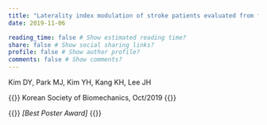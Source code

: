 ```yaml
---
title: "Laterality index modulation of stroke patients evaluated from functional MRI"
date: 2019-11-06

reading_time: false # Show estimated reading time?
share: false # Show social sharing links?
profile: false # Show author profile?
comments: false # Show comments?
---
```


Kim DY, Park MJ, Kim YH, Kang KH, Lee JH

{{<format source>}}
Korean Society of Biomechanics, Oct/2019
{{</format>}}

{{<format notice>}}
_[Best Poster Award]_
{{</format>}}
